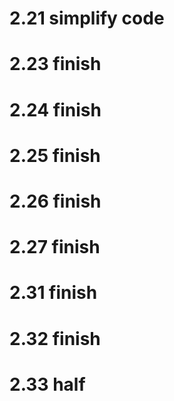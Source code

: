 # 2.21 simplify code
# 2.23 finish
# 2.24 finish
# 2.25 finish
# 2.26 finish
# 2.27 finish
# 2.31 finish
# 2.32 finish
# 2.33 half